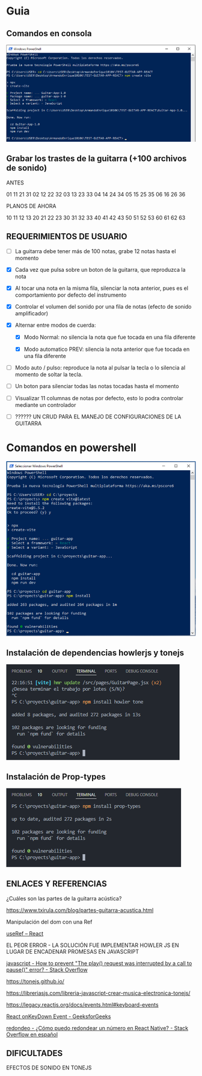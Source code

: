 # Guia

## Comandos en consola

![](assets/2024-07-18-23-46-59-image.png)

## Grabar los trastes de la guitarra (+100 archivos de sonido)

ANTES

01  11  21  31
02  12  22  32
03  13  23  33
04  14  24  34
05  15  25  35
06  16  26   36

PLANOS DE AHORA

10 11 12 13
20 21 22 23
30 31 32 33
40 41 42 43
50 51 52 53
60 61 62 63

## REQUERIMIENTOS DE USUARIO

- [ ] La guitarra debe tener más de 100 notas, grabe 12 notas hasta el momento

- [x] Cada vez que pulsa sobre un boton de la guitarra, que reproduzca la nota

- [x] Al tocar una nota en la misma fila, silenciar la nota anterior, pues es el comportamiento por defecto del instrumento

- [x] Controlar el volumen del sonido por una fila de notas (efecto de sonido amplificador)

- [x] Alternar entre modos de cuerda:
  
  - [x] Modo Normal: no silencia la nota que fue tocada en una fila diferente
  
  - [x] Modo automatico PREV: silencia la nota anterior que fue tocada en una fila diferente

- [ ] Modo auto / pulso: reproduce la nota al pulsar la tecla o lo silencia al momento de soltar la tecla.

- [ ] Un boton para silenciar todas las notas tocadas hasta el momento

- [ ] Visualizar 11 columnas de notas por defecto, esto lo podra controlar mediante un controlador

- [ ] ?????? UN CRUD PARA EL MANEJO DE CONFIGURACIONES DE LA GUITARRA 

# Comandos en powershell

<img src="assets/2024-08-25-21-26-04-image.png" title="" alt="" data-align="center">

## Instalación de dependencias howlerjs y tonejs

<img src="assets/2024-08-25-22-20-25-image.png" title="" alt="" data-align="center">

## Instalación de Prop-types

<img title="" src="assets/2024-08-25-22-22-20-image.png" alt="" data-align="center">

## ENLACES Y REFERENCIAS

¿Cuáles son las partes de la guitarra acústica?

https://www.txirula.com/blog/partes-guitarra-acustica.html

Manipulación del dom con una Ref

[useRef – React](https://es.react.dev/reference/react/useRef#manipulating-the-dom-with-a-ref)

EL PEOR ERROR - LA SOLUCIÓN FUE IMPLEMENTAR HOWLER JS EN LUGAR DE ENCADENAR PROMESAS EN JAVASCRIPT

[javascript - How to prevent &quot;The play() request was interrupted by a call to pause()&quot; error? - Stack Overflow](https://stackoverflow.com/questions/36803176/how-to-prevent-the-play-request-was-interrupted-by-a-call-to-pause-error)

https://tonejs.github.io/

https://libreriasjs.com/libreria-javascript-crear-musica-electronica-tonejs/

https://legacy.reactjs.org/docs/events.html#keyboard-events

[React onKeyDown Event - GeeksforGeeks](https://www.geeksforgeeks.org/react-onkeydown-event/)

[redondeo - &#191;C&#243;mo puedo redondear un n&#250;mero en React Native? - Stack Overflow en espa&#241;ol](https://es.stackoverflow.com/questions/114069/c%C3%B3mo-puedo-redondear-un-n%C3%BAmero-en-react-native)

## DIFICULTADES

EFECTOS DE SONIDO EN TONEJS

